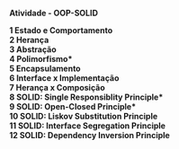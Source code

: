 <b>Atividade - OOP-SOLID<b>

1	Estado e Comportamento<br/>
2	Herança<br/>
3	Abstração<br/>
4	Polimorfismo*<br/>
5	Encapsulamento<br/>
6	Interface x Implementação<br/>
7	Herança x Composição<br/>
8	SOLID: Single Responsiblity Principle*<br/>
9	SOLID: Open-Closed Principle*<br/>
10	SOLID: Liskov Substitution Principle<br/>
11	SOLID: Interface Segregation Principle<br/>
12	SOLID: Dependency Inversion Principle

